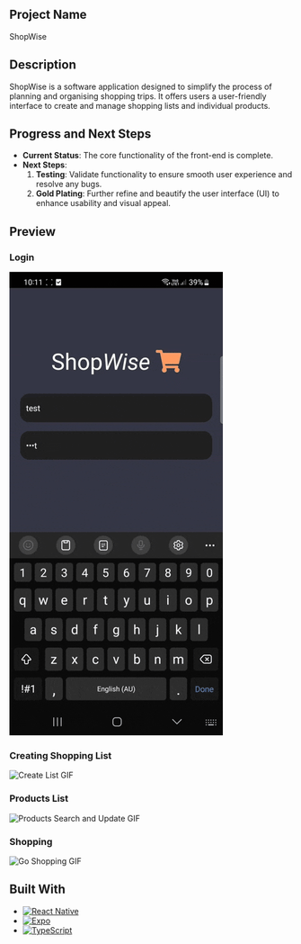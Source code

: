 ## Project Name

ShopWise

## Description

ShopWise is a software application designed to simplify the process of planning and organising shopping trips. It offers users a user-friendly interface to create and manage shopping lists and individual products.

## Progress and Next Steps

- **Current Status**: The core functionality of the front-end is complete.
- **Next Steps**:
  1. **Testing**: Validate functionality to ensure smooth user experience and resolve any bugs.
  2. **Gold Plating**: Further refine and beautify the user interface (UI) to enhance usability and visual appeal.

## Preview

### Login

![Login GIF](Images/Login.gif)

### Creating Shopping List

![Create List GIF](Images/Create%20List.gif)

### Products List

![Products Search and Update GIF](Images/ProductSearch.gif)

### Shopping

![Go Shopping GIF](Images/ShoppingList.gif)

## Built With

- [![React Native](https://img.shields.io/badge/-React%20Native-blue?logo=react&logoColor=white)](https://reactnative.dev/)
- [![Expo](https://img.shields.io/badge/-Expo-lightgrey?logo=expo&logoColor=white)](https://expo.io/)
- [![TypeScript](https://img.shields.io/badge/-TypeScript-blue?logo=typescript&logoColor=white)](https://www.typescriptlang.org/)
